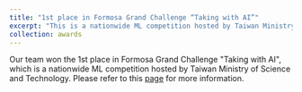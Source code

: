 ```yaml
---
title: "1st place in Formosa Grand Challenge “Taking with AI”"
excerpt: "This is a nationwide ML competition hosted by Taiwan Ministry of Science and Technology."
collection: awards
---
```


Our team won the 1st place in Formosa Grand Challenge "Taking with AI", which is a nationwide ML competition hosted by Taiwan Ministry of Science and Technology.
Please refer to this [page]() for more information.